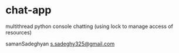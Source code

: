 # chat-app
multithread python console chatting
(using lock to manage access of resources)


samanSadeghyan
s.sadeghy325@gmail.com
